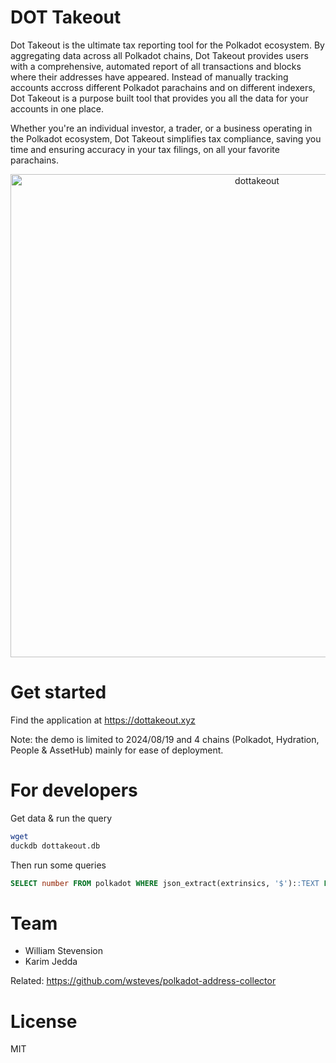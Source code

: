 # DOT Takeout

Dot Takeout is the ultimate tax reporting tool for the Polkadot ecosystem. By aggregating data across all Polkadot chains, Dot Takeout provides users with a comprehensive, automated report of all transactions and blocks where their addresses have appeared. Instead of manually tracking accounts accross different Polkadot parachains and on different indexers, Dot Takeout is a purpose built tool that provides you all the data for your accounts in one place. 

Whether you're an individual investor, a trader, or a business operating in the Polkadot ecosystem, Dot Takeout simplifies tax compliance, saving you time and ensuring accuracy in your tax filings, on all your favorite parachains.

<p align="center">
  <img width="773" alt="dottakeout" src="https://github.com/user-attachments/assets/ea82fd61-f8fc-4ada-9d37-79a9757cf69f">
</p>

# Get started

Find the application at https://dottakeout.xyz 

Note: the demo is limited to 2024/08/19 and 4 chains (Polkadot, Hydration, People & AssetHub) mainly for ease of deployment. 

# For developers

Get data & run the query

```bash
wget 
duckdb dottakeout.db 
```

Then run some queries

```sql 
SELECT number FROM polkadot WHERE json_extract(extrinsics, '$')::TEXT LIKE '%1Z6%';
```

# Team

- William Stevension
- Karim Jedda

Related: https://github.com/wsteves/polkadot-address-collector 

# License

MIT
